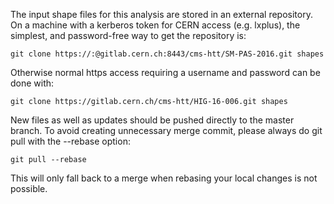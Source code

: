 The input shape files for this analysis are stored in an external repository. On a machine with a kerberos token for CERN access (e.g. lxplus), the simplest, and password-free way to get the repository is:

    git clone https://:@gitlab.cern.ch:8443/cms-htt/SM-PAS-2016.git shapes

Otherwise normal https access requiring a username and password can be done with:

    git clone https://gitlab.cern.ch/cms-htt/HIG-16-006.git shapes

New files as well as updates should be pushed directly to the master branch. To avoid creating unnecessary merge commit, please always do git pull with the --rebase option:

    git pull --rebase
 
This will only fall back to a merge when rebasing your local changes is not possible.

